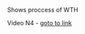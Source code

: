 Shows proccess of WTH 

Video N4 - [goto to link](https://github.com/Alexandrovdi/WhatTheHack/blob/master/018-BI2AI/Coach/Solutions/04%20-%20PowerBIAutoML.mp4)
